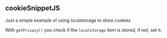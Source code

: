 ## cookieSnippetJS

Just a simple example of using localstorage to store cookies

With `getPrivacy()` you check if the `localstorage` item is stored, if not, set it.